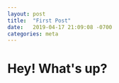 ```yaml
---
layout: post
title:  "First Post"
date:   2019-04-17 21:09:08 -0700
categories: meta
---
```

Hey! What's up?
===
